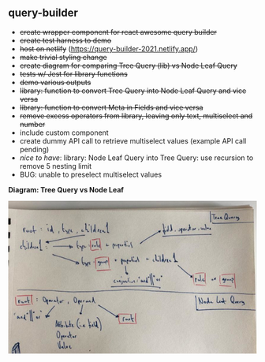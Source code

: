 ## query-builder

- ~~create wrapper component for react awesome query builder~~
- ~~create test harness to demo~~
- ~~host on netlify~~ (https://query-builder-2021.netlify.app/)
- ~~make trivial styling change~~
- ~~create diagram for comparing Tree Query (lib) vs Node Leaf Query~~
- ~~tests w/ Jest for library functions~~
- ~~demo various outputs~~
- ~~library: function to convert Tree Query into Node Leaf Query and vice versa~~
- ~~library: function to convert Meta in Fields and vice versa~~
- ~~remove excess operators from library, leaving only text, multiselect and number~~
- include custom component
- create dummy API call to retrieve multiselect values (example API call pending)
- _nice to have_: library: Node Leaf Query into Tree Query: use recursion to remove 5 nesting limit
- BUG: unable to preselect multiselect values

**Diagram: Tree Query vs Node Leaf**

<img src="./diagram.jpeg"/>
